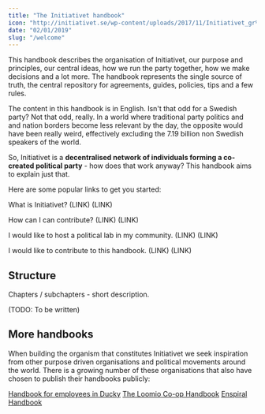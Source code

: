 ```yaml
---
title: "The Initiativet handbook"
icon: "http://initiativet.se/wp-content/uploads/2017/11/Initiativet_gr%C3%B6n-vit_2018.png"
date: "02/01/2019"
slug: "/welcome"
---
```


This handbook describes the organisation of Initiativet, our purpose and principles, our central ideas, how we run the party together, how we make decisions and a lot more. The handbook represents the single source of truth, the central repository for agreements, guides, policies, tips and a few rules.

The content in this handbook is in English. Isn't that odd for a Swedish party? Not that odd, really. In a world where traditional party politics and and nation borders become less relevant by the day, the opposite would have been really weird, effectively excluding the 7.19 billion non Swedish speakers of the world.

So, Initiativet is a **decentralised network of individuals forming a co-created political party** - how does that work anyway? This handbook aims to explain just that.

Here are some popular links to get you started:

What is Initiativet?
(LINK)
(LINK)

How can I can contribute?
(LINK)
(LINK)

I would like to host a political lab in my community.
(LINK)
(LINK)

I would like to contribute to this handbook.
(LINK)
(LINK)

## Structure

Chapters / subchapters - short description.

(TODO: To be written)

## More handbooks

When building the organism that constitutes Initiativet we seek inspiration from other purpose driven organisations and political movements around the world. There is a growing number of these organisations that also have chosen to publish their handbooks publicly:

[Handbook for employees in Ducky](https://cdn2.hubspot.net/hubfs/4391278/The%20Ducky%20Handbook.pdf)
[The Loomio Co-op Handbook](https://loomio.coop/)
[Enspiral Handbook](https://handbook.enspiral.com/)
